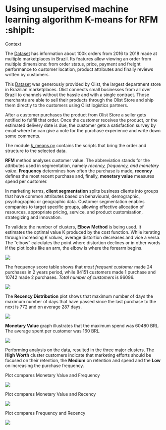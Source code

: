 # Using unsupervised machine learning algorithm K-means for RFM :shipit:

Context

The [Dataset](https://www.kaggle.com/olistbr/brazilian-ecommerce) has information about 100k orders from 2016 to 2018 made at multiple marketplaces in Brazil. Its features allow viewing an order from multiple dimensions: from order status, price, payment and freight performance to customer location, product attributes and finally reviews written by customers.

This [Dataset](https://www.kaggle.com/olistbr/brazilian-ecommerce) was generously provided by Olist, the largest department store in Brazilian marketplaces. Olist connects small businesses from all over Brazil to channels without the hassle and with a single contract. Those merchants are able to sell their products through the Olist Store and ship them directly to the customers using Olist logistics partners. 

After a customer purchases the product from Olist Store a seller gets notified to fulfill that order. Once the customer receives the product, or the estimated delivery date is due, the customer gets a satisfaction survey by email where he can give a note for the purchase experience and write down some comments.

The module [k_means.py](https://github.com/icodeitnl//Unsupervised-Machine-Learning-Algorithm-K-Means-for-RFM/blob/master/k_means.py) contains the scripts that bring the order and structure to the selected data.


**RFM** method analyses customer value. The abbreviation stands for the attributes used in segmentation, namely *recency, frequency, and monetary value*. **Frequency** determines how often the purchase is made, **recency** defines the most recent purchase and, finally, **monetary value** measures spend per customer.

In marketing terms, **client segmentation** splits business clients into groups that have common attributes based on behavioural, demographic, psychographic or geographic data. Customer segmentation enables companies to target specific groups, allowing effective allocation of resources, appropriate pricing, service, and product customisation,  strategizing and innovation.


To validate the number of clusters, **Elbow Method** is being used. It estimates the optimal value K produced by the cost function. While iterating through increasing *K values*, average distortion decreases and vice a versa. The “elbow” calculates the point where distortion declines or in other words if the plot looks like an arm, the elbow is where the forearm begins.

<img src="https://github.com/icodeitnl/Unsupervised-Machine-Learning-Algorithm-K-Means-for-RFM/blob/master/Elbow.jpg"/>


The frequency score table shows that *most frequent customer* made 24 purchases in 2 years period, while 84151 customers made 1 purchase and 10742 made 2 purchases. *Total number of customers* is 96096.

<img src="https://github.com/icodeitnl/Unsupervised-Machine-Learning-Algorithm-K-Means-for-RFM/blob/master/FrequencyDistribution.jpg"/>

The **Recency Distribution** plot shows that maximum number of days the maximum number of days that have passed since the last purchase to the next is 772 and on average 287 days.

<img src="https://github.com/icodeitnl/Unsupervised-Machine-Learning-Algorithm-K-Means-for-RFM/blob/master/RecencyDistribution.jpg"/>

**Monetary Value** graph illustrates that the maximum spend was 60480 BRL. The average spent per customer was 160 BRL.

<img src="https://github.com/icodeitnl/Unsupervised-Machine-Learning-Algorithm-K-Means-for-RFM/blob/master/MonetaryValue.jpg"/>

Performing analysis on the data, resulted in the three major clusters. The **High Worth** cluster customers indicate that marketing efforts should be focused on their retention, the **Medium** on retention and spend and the **Low** on increasing the purchase frequency.

Plot compares Monetary Value and Frequency

<img src="https://github.com/icodeitnl/Unsupervised-Machine-Learning-Algorithm-K-Means-for-RFM/blob/master/SegmentsMonetaryValueFrequency.jpg"/>

Plot compares Monetary Value and Recency

<img src="https://github.com/icodeitnl/Unsupervised-Machine-Learning-Algorithm-K-Means-for-RFM/blob/master/SegmentsMonetaryValueRecency.jpg"/>

Plot compares Frequency and Recency

<img src="https://github.com/icodeitnl/Unsupervised-Machine-Learning-Algorithm-K-Means-for-RFM/blob/master/SegmentsFrequencyRecency.jpg"/>



